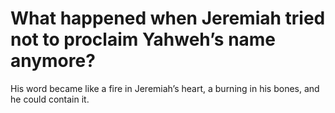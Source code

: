 # What happened when Jeremiah tried not to proclaim Yahweh’s name anymore?

His word became like a fire in Jeremiah’s heart, a burning in his bones, and he could contain it.
